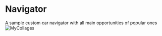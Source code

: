# Navigator
A sample custom car navigator with all main opportunities of popular ones 
![MyCollages](https://user-images.githubusercontent.com/88098218/150147229-c7928cec-06a1-49d8-95a3-96b7623375f2.jpg)
